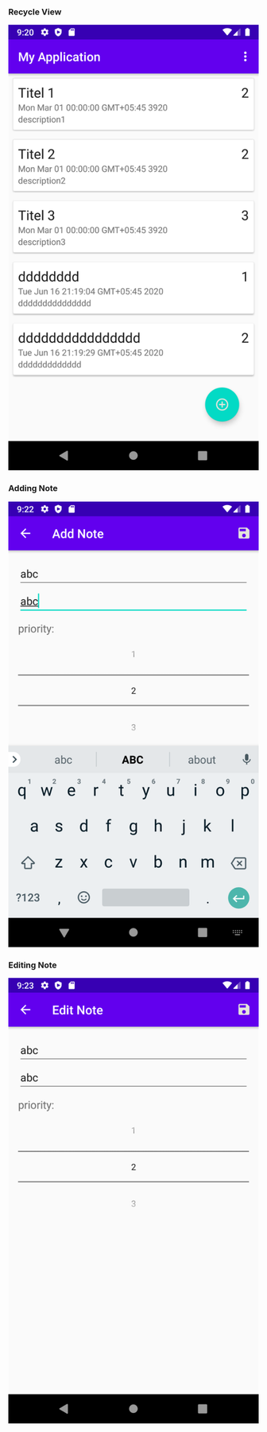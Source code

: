 ### Recycle View
![](recycleview.png)
### Adding Note
![](addnote.png)
### Editing Note
![](editnote.png)
